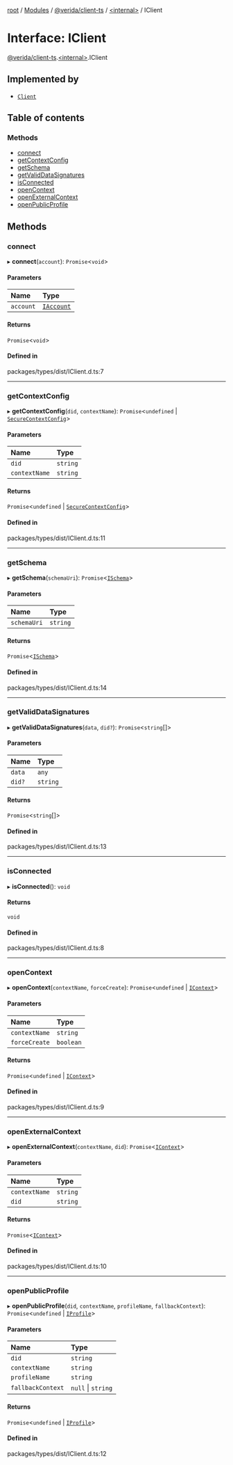 [root](../README.md) / [Modules](../modules.md) / [@verida/client-ts](../modules/verida_client_ts.md) / [<internal\>](../modules/verida_client_ts._internal_.md) / IClient

# Interface: IClient

[@verida/client-ts](../modules/verida_client_ts.md).[<internal\>](../modules/verida_client_ts._internal_.md).IClient

## Implemented by

- [`Client`](../classes/verida_client_ts.Client.md)

## Table of contents

### Methods

- [connect](verida_client_ts._internal_.IClient.md#connect)
- [getContextConfig](verida_client_ts._internal_.IClient.md#getcontextconfig)
- [getSchema](verida_client_ts._internal_.IClient.md#getschema)
- [getValidDataSignatures](verida_client_ts._internal_.IClient.md#getvaliddatasignatures)
- [isConnected](verida_client_ts._internal_.IClient.md#isconnected)
- [openContext](verida_client_ts._internal_.IClient.md#opencontext)
- [openExternalContext](verida_client_ts._internal_.IClient.md#openexternalcontext)
- [openPublicProfile](verida_client_ts._internal_.IClient.md#openpublicprofile)

## Methods

### connect

▸ **connect**(`account`): `Promise`<`void`\>

#### Parameters

| Name | Type |
| :------ | :------ |
| `account` | [`IAccount`](verida_client_ts._internal_.IAccount.md) |

#### Returns

`Promise`<`void`\>

#### Defined in

packages/types/dist/IClient.d.ts:7

___

### getContextConfig

▸ **getContextConfig**(`did`, `contextName`): `Promise`<`undefined` \| [`SecureContextConfig`](verida_client_ts._internal_.SecureContextConfig.md)\>

#### Parameters

| Name | Type |
| :------ | :------ |
| `did` | `string` |
| `contextName` | `string` |

#### Returns

`Promise`<`undefined` \| [`SecureContextConfig`](verida_client_ts._internal_.SecureContextConfig.md)\>

#### Defined in

packages/types/dist/IClient.d.ts:11

___

### getSchema

▸ **getSchema**(`schemaUri`): `Promise`<[`ISchema`](verida_client_ts._internal_.ISchema.md)\>

#### Parameters

| Name | Type |
| :------ | :------ |
| `schemaUri` | `string` |

#### Returns

`Promise`<[`ISchema`](verida_client_ts._internal_.ISchema.md)\>

#### Defined in

packages/types/dist/IClient.d.ts:14

___

### getValidDataSignatures

▸ **getValidDataSignatures**(`data`, `did?`): `Promise`<`string`[]\>

#### Parameters

| Name | Type |
| :------ | :------ |
| `data` | `any` |
| `did?` | `string` |

#### Returns

`Promise`<`string`[]\>

#### Defined in

packages/types/dist/IClient.d.ts:13

___

### isConnected

▸ **isConnected**(): `void`

#### Returns

`void`

#### Defined in

packages/types/dist/IClient.d.ts:8

___

### openContext

▸ **openContext**(`contextName`, `forceCreate`): `Promise`<`undefined` \| [`IContext`](verida_client_ts._internal_.IContext.md)\>

#### Parameters

| Name | Type |
| :------ | :------ |
| `contextName` | `string` |
| `forceCreate` | `boolean` |

#### Returns

`Promise`<`undefined` \| [`IContext`](verida_client_ts._internal_.IContext.md)\>

#### Defined in

packages/types/dist/IClient.d.ts:9

___

### openExternalContext

▸ **openExternalContext**(`contextName`, `did`): `Promise`<[`IContext`](verida_client_ts._internal_.IContext.md)\>

#### Parameters

| Name | Type |
| :------ | :------ |
| `contextName` | `string` |
| `did` | `string` |

#### Returns

`Promise`<[`IContext`](verida_client_ts._internal_.IContext.md)\>

#### Defined in

packages/types/dist/IClient.d.ts:10

___

### openPublicProfile

▸ **openPublicProfile**(`did`, `contextName`, `profileName`, `fallbackContext`): `Promise`<`undefined` \| [`IProfile`](verida_client_ts._internal_.IProfile.md)\>

#### Parameters

| Name | Type |
| :------ | :------ |
| `did` | `string` |
| `contextName` | `string` |
| `profileName` | `string` |
| `fallbackContext` | ``null`` \| `string` |

#### Returns

`Promise`<`undefined` \| [`IProfile`](verida_client_ts._internal_.IProfile.md)\>

#### Defined in

packages/types/dist/IClient.d.ts:12
